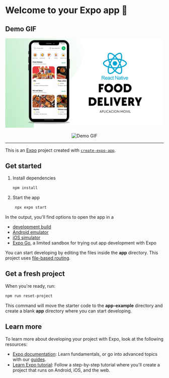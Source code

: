 # Welcome to your Expo app 👋


## Demo GIF
<img 
   src="https://github.com/Juan-Matias/Food-Delivery-react_native/blob/8379565176808e6a41fad52d5f94254f26d3c180/video-delivery-food/background.jpg" alt="Demo Background"
   />
   
<div style="text-align: center;">
  <img src="https://github.com/Juan-Matias/Food-Delivery-react_native/blob/8379565176808e6a41fad52d5f94254f26d3c180/video-delivery-food/delivery.gif" alt="Demo GIF" width="300" />
</div>





---
This is an [Expo](https://expo.dev) project created with [`create-expo-app`](https://www.npmjs.com/package/create-expo-app).

## Get started

1. Install dependencies

   ```bash
   npm install
   ```

2. Start the app

   ```bash
    npx expo start
   ```

In the output, you'll find options to open the app in a

- [development build](https://docs.expo.dev/develop/development-builds/introduction/)
- [Android emulator](https://docs.expo.dev/workflow/android-studio-emulator/)
- [iOS simulator](https://docs.expo.dev/workflow/ios-simulator/)
- [Expo Go](https://expo.dev/go), a limited sandbox for trying out app development with Expo

You can start developing by editing the files inside the **app** directory. This project uses [file-based routing](https://docs.expo.dev/router/introduction).

## Get a fresh project

When you're ready, run:

```bash
npm run reset-project
```

This command will move the starter code to the **app-example** directory and create a blank **app** directory where you can start developing.

## Learn more

To learn more about developing your project with Expo, look at the following resources:

- [Expo documentation](https://docs.expo.dev/): Learn fundamentals, or go into advanced topics with our [guides](https://docs.expo.dev/guides).
- [Learn Expo tutorial](https://docs.expo.dev/tutorial/introduction/): Follow a step-by-step tutorial where you'll create a project that runs on Android, iOS, and the web.
